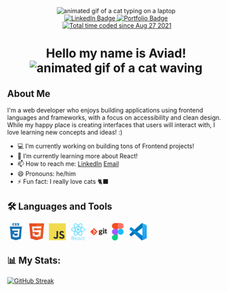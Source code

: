 <div id="header" align="center">
  <img src="https://media2.giphy.com/media/ZEUODEtQiUZWGg6IHR/giphy.gif?cid=ecf05e47rdrvkilcc0zj3uofrmt71r7kf29x4qyr4uwsrnpj&rid=giphy.gif&ct=s" alt="animated gif of a cat typing on a laptop" width="200" />
  <div id="badges">
    <a href="https://www.linkedin.com/in/aviad-churaman-80b248209/" target="_blank">
      <img src="https://img.shields.io/badge/LinkedIn-blue?style=for-the-badge&logo=linkedin&logoColor=white" alt="LinkedIn Badge"/>
    </a>
    <a href="https://jewelsonmyjeans.github.io/portfolio/" target="_blank">
      <img src="https://img.shields.io/badge/My Portfolio-orange?style=for-the-badge&logo=files&logoColor=white" alt="Portfolio Badge"/>
    </a>
  </div>
  <img src="https://komarev.com/ghpvc/?username=jewelsonmyjeans&style=flat-square&color=red" alt=""/>
  <a href="https://wakatime.com/@8f1c83e4-0c95-4158-a5f8-a1af308a40a6"><img src="https://wakatime.com/badge/user/8f1c83e4-0c95-4158-a5f8-a1af308a40a6.svg" alt="Total time coded since Aug 27 2021" /></a>
  <h1> Hello my name is Aviad! <img src="https://media0.giphy.com/media/xAqHUL21pMHe0/giphy.webp?cid=ecf05e475up5uxbcoj8fnypzp8hido5wg8faik3ox2jgxfno&rid=giphy.webp&ct=s" alt="animated gif of a cat waving" width="50"> </h1>
</div>


## About Me
I'm a web developer who enjoys building applications using frontend languages and frameworks, with a focus on accessibility and clean design. While my happy place is creating interfaces that users will interact with, I love learning new concepts and ideas! :)

- 💻 I’m currently working on building tons of Frontend projects!
- 🌱 I’m currently learning more about React!
- 📫 How to reach me: [LinkedIn](https://www.linkedin.com/in/aviad-churaman-80b248209/) [Email](mailto:aviadchuraman@gmail.com)
- 😄 Pronouns: he/him
- ⚡ Fun fact: I really love cats 🐈‍⬛

## :hammer_and_wrench: Languages and Tools

<div>
  <img src="https://github.com/devicons/devicon/blob/master/icons/css3/css3-plain-wordmark.svg"  title="CSS3" alt="CSS" width="40" height="40"/>&nbsp;
  <img src="https://github.com/devicons/devicon/blob/master/icons/html5/html5-original.svg" title="HTML5" alt="HTML" width="40" height="40"/>&nbsp;
  <img src="https://github.com/devicons/devicon/blob/master/icons/javascript/javascript-original.svg" title="JavaScript" alt="JavaScript" width="40" height="40"/>&nbsp;
    <img src="https://github.com/devicons/devicon/blob/master/icons/react/react-original-wordmark.svg" title="React" alt="React" width="40" height="40"/>&nbsp;
  <img src="https://github.com/devicons/devicon/blob/master/icons/git/git-original-wordmark.svg" title="Git" **alt="Git" width="40" height="40"/>
  <img src="https://github.com/devicons/devicon/blob/master/icons/figma/figma-original.svg" title="Figma" alt="Figma" width="40" height="40"/>&nbsp;
  <img src="https://github.com/devicons/devicon/blob/master/icons/vscode/vscode-original.svg" title="VS Code" alt="VS Code" width="40" height="40"/>&nbsp;
</div>

## 📊 My Stats:

[![GitHub Streak](http://github-readme-streak-stats.herokuapp.com?user=jewelsonmyjeans&theme=github-dark)](https://git.io/streak-stats)
